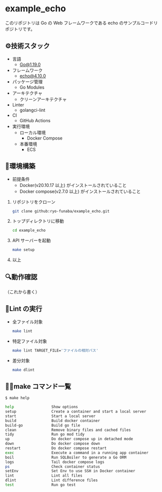 # example_echo

このリポジトリは Go の Web フレームワークである echo のサンプルコードリポジトリです。

## ⚙️技術スタック

- 言語
  - Go@1.19.0
- フレームワーク
  - echo@4.10.0
- パッケージ管理
  - Go Modules
- アーキテクチャ
  - クリーンアーキテクチャ
- Linter
  - golangci-lint
- CI
  - GitHub Actions
- 実行環境
  - ローカル環境
    - Docker Compose
  - 本番環境
    - ECS

## 🔨環境構築

- 前提条件
  - Docker(v20.10.17 以上) がインストールされていること
  - Docker compose(v2.7.0 以上) がインストールされていること

1. リポジトリをクローン

   ```bash
   git clone github:ryo-funaba/example_echo.git
   ```

2. トップディレクトリに移動

   ```bash
   cd example_echo
   ```

3. API サーバーを起動

   ```bash
   make setup
   ```

4. 以上

## 🔍動作確認

（これから書く）

## 💅Lint の実行

- 全ファイル対象

  ```bash
  make lint
  ```

- 特定ファイル対象

  ```bash
  make lint TARGET_FILE='ファイルの相対パス'
  ```

- 差分対象

  ```bash
  make dlint
  ```

## 💁‍♂️make コマンド一覧

```bash
$ make help

help                 Show options
setup                Create a container and start a local server
start                Start a local server
build                Build docker container
build-go             Build go file
clean                Remove binary files and cached files
tidy                 Run go mod tidy
up                   Do docker compose up in detached mode
down                 Do docker compose down
restart              Do docker compose restart
exec                 Execute a command in a running app container
boil                 Run SQLBoiler to generate a Go ORM
logs                 Tail docker compose logs
ps                   Check container status
setEnv               Set Env to use SSH in Docker container
lint                 Lint all files
dlint                Lint difference files
test                 Run go test
```
